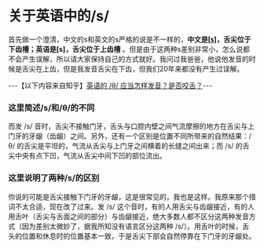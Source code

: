 # 关于英语中的/s/

首先做一个澄清，中文的s和英文的s严格的说是不一样的，**中文是[s̪]，舌尖位于下齿槽；英语是[s]，舌尖位于上齿槽** 。但是由于这两种s差别非常小，怎么说都不会产生误解，所以请大家保持自己的方式就好。我问过我爸爸，他说他发音的时候是舌尖在上齿，但是我发音舌尖在下齿，但我们20年来都没有产生过误解。

---【以下内容来自知乎】[英语的 /θ/ 应当怎样发音？是否咬舌？](https://www.zhihu.com/question/19761945/answer/12880495)---

### 这里简述/s/和/θ/的不同

而发 /s/ 音时，舌尖不接触门牙，舌头与口腔内壁之间气流摩擦的地方在舌尖与上门牙的牙龈（齿龈）之间。另外，还有一个区别是位置不同所带来的自然结果：/θ/ 的舌尖是平坦的，气流从舌尖与上门牙之间横着的长缝之间出来；而 /s/ 的舌尖中央有点下凹，气流从舌尖中间下凹的部位流出。

### 这里说明了两种/s/的区别

你说的可能是舌尖接触下门牙的牙龈，这是很常见的，我也是这样。我原来那个措词不太合适，现在改了过来。发 /s/ 这个音时，有的人用舌尖与齿龈接近，有的人用舌叶（舌尖与舌面之间的部分）与齿龈接近，绝大多数人都不区分这两种发音方式（因为差别太微妙了，据我所知没有语言区分这两种 /s/）。用舌叶的时候，舌头的位置和休息时的位置基本一致，于是舌尖下部会自然停靠在下门牙的牙龈处。


<!--stackedit_data:
eyJoaXN0b3J5IjpbMTg4MTg1ODE3OV19
-->